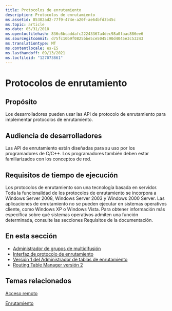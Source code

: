 ```yaml
---
title: Protocolos de enrutamiento
description: Protocolos de enrutamiento
ms.assetid: 85302ad2-77f9-474e-a20f-ae64bfd3b45c
ms.topic: article
ms.date: 05/31/2018
ms.openlocfilehash: 836c6bcaddafc22243367a4dec98a0faac886ee6
ms.sourcegitcommit: d75fc10b9f0825bbe5ce5045c90d4045e3c53243
ms.translationtype: MT
ms.contentlocale: es-ES
ms.lasthandoff: 09/13/2021
ms.locfileid: "127073861"
---
```

# <a name="routing-protocols"></a>Protocolos de enrutamiento

## <a name="purpose"></a>Propósito

Los desarrolladores pueden usar las API de protocolo de enrutamiento para implementar protocolos de enrutamiento.

## <a name="developer-audience"></a>Audiencia de desarrolladores

Las API de enrutamiento están diseñadas para su uso por los programadores de C/C++. Los programadores también deben estar familiarizados con los conceptos de red.

## <a name="run-time-requirements"></a>Requisitos de tiempo de ejecución

Los protocolos de enrutamiento son una tecnología basada en servidor. Toda la funcionalidad de los protocolos de enrutamiento se incorpora a Windows Server 2008, Windows Server 2003 y Windows 2000 Server. Las aplicaciones de enrutamiento no se pueden ejecutar en sistemas operativos cliente, como Windows XP o Windows Vista. Para obtener información más específica sobre qué sistemas operativos admiten una función determinada, consulte las secciones Requisitos de la documentación.

## <a name="in-this-section"></a>En esta sección

-   [Administrador de grupos de multidifusión](about-multicast-group-manager.md)
-   [Interfaz de protocolo de enrutamiento](about-routing-protocol-interface.md)
-   [Versión 1 del Administrador de tablas de enrutamiento](about-routing-table-manager-version-1.md)
-   [Routing Table Manager versión 2](about-routing-table-manager-version-2.md)

## <a name="related-topics"></a>Temas relacionados

<dl> <dt>

[Acceso remoto](remote-access-start-page.md)
</dt> <dt>

[Enrutamiento](routing-start-page.md)
</dt> </dl>

 

 




